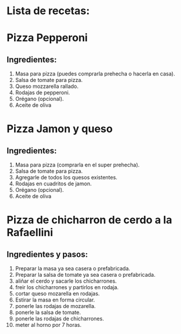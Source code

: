 # Lista de recetas:
# Pizza Pepperoni
## Ingredientes:

1. Masa para pizza (puedes comprarla prehecha o hacerla en casa).
2. Salsa de tomate para pizza.
3. Queso mozzarella rallado.
4. Rodajas de pepperoni.
5. Orégano (opcional).
6. Aceite de oliva 

# Pizza Jamon y queso
## Ingredientes:

1. Masa para pizza (comprarla en el super prehecha).
2. Salsa de tomate para pizza.
3. Agregarle de todos los quesos existentes.
4. Rodajas en cuadritos de jamon.
5. Orégano (opcional).
6. Aceite de oliva 

# Pizza de chicharron de cerdo a la Rafaellini
## Ingredientes y pasos:

1. Preparar la masa ya sea casera o prefabricada.
1. Preparar la salsa de tomate ya sea casera o prefabricada.
2. aliñar el cerdo y sacarle los chicharrones.
3. freir los chicharrones y partirlos en rodaja.
4. cortar queso mozarella en rodajas.
5. Estirar la masa en forma circular.
6. ponerle las rodajas de mozarella.
7. ponerle la salsa de tomate.
8. ponerle las rodajas de chicharrones.
9. meter al horno por 7 horas.
